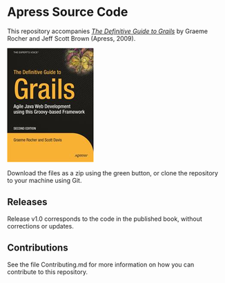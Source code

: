 # Apress Source Code

This repository accompanies [*The Definitive Guide to Grails*](http://www.apress.com/9781590599952) by Graeme Rocher and Jeff Scott Brown (Apress, 2009).

![Cover image](9781590599952.jpg)

Download the files as a zip using the green button, or clone the repository to your machine using Git.

## Releases

Release v1.0 corresponds to the code in the published book, without corrections or updates.

## Contributions

See the file Contributing.md for more information on how you can contribute to this repository.
